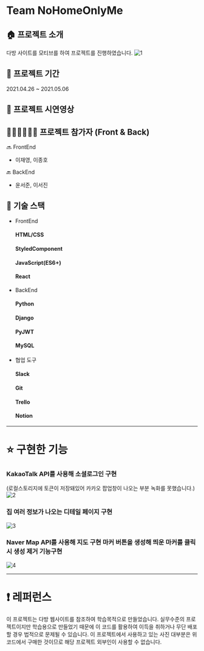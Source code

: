 # Team NoHomeOnlyMe

## 🏠 프로젝트 소개
다방 사이트를 모티브를 하여 프로젝트를 진행하였습니다.
![1](https://user-images.githubusercontent.com/74593343/122660497-1964e980-d1bd-11eb-963d-a3a0adb109c7.gif)


## 🏢 프로젝트 기간

2021.04.26 ~ 2021.05.06

## 🎥 프로젝트 시연영상

## 👩🏻‍💻🧑🏻‍💻 프로젝트 참가자 (Front & Back)

🔜 FrontEnd

- 이재영, 이종호

🔙 BackEnd

- 윤서준, 이서진

## 🔧 기술 스택

- FrontEnd

  #### HTML/CSS

  #### StyledComponent

  #### JavaScript(ES6+)

  #### React

- BackEnd

  #### Python

  #### Django

  #### PyJWT

  #### MySQL

- 협업 도구

  #### Slack

  #### Git

  #### Trello

  #### Notion

---

# ⭐️ 구현한 기능

### KakaoTalk API를 사용해 소셜로그인 구현
(로컬스토리지에 토큰이 저장돼있어 카카오 팝업창이 나오는 부분 녹화를 못했습니다.)
![2](https://user-images.githubusercontent.com/74593343/122660742-87f67700-d1be-11eb-9d60-eb0369b75613.gif)


### 집 여러 정보가 나오는 디테일 페이지 구현
![3](https://user-images.githubusercontent.com/74593343/122660733-6dbc9900-d1be-11eb-97e4-31cfd10417f0.gif)

### Naver Map API를 사용해 지도 구현 마커 버튼을 생성해 띄운 마커를 클릭시 생성 제거 기능구현
![4](https://user-images.githubusercontent.com/74593343/122660728-66958b00-d1be-11eb-9ac1-f6362c3a37c2.gif)


---

# ❗️ 레퍼런스

이 프로젝트는 다방 웹사이트를 참조하여 학습목적으로 만들었습니다.
실무수준의 프로젝트이지만 학습용으로 만들었기 때문에 이 코드를 활용하여 이득을 취하거나 무단 배포할 경우 법적으로 문제될 수 있습니다.
이 프로젝트에서 사용하고 있는 사진 대부분은 위코드에서 구매한 것이므로 해당 프로젝트 외부인이 사용할 수 없습니다.
